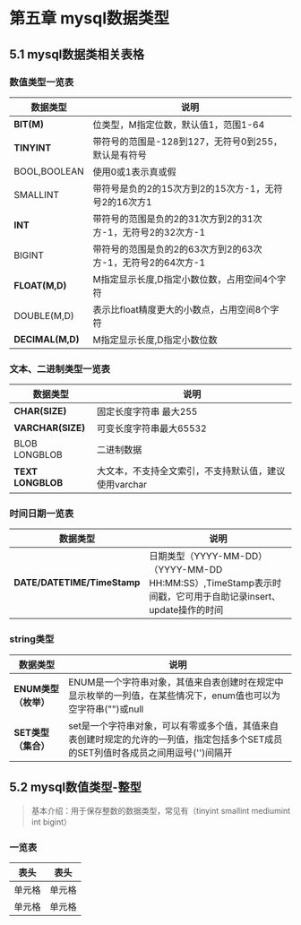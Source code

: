 # 第五章 mysql数据类型
## 5.1 mysql数据类相关表格
### 数值类型一览表
|  数据类型  |  说明  |
|  ----  |  ----  |
|  <b>BIT(M)</b>  |  位类型，M指定位数，默认值1，范围1-64  |
|  <b>TINYINT</b>  |  带符号的范围是-128到127，无符号0到255，默认是有符号  |
|  BOOL,BOOLEAN  |  使用0或1表示真或假  |
|  SMALLINT  |  带符号是负的2的15次方到2的15次方-1，无符号2的16次方1  |
|  <b>INT</b>  |  带符号的范围是负的2的31次方到2的31次方-1，无符号2的32次方-1  |
|  BIGINT  |  带符号的范围是负的2的63次方到2的63次方-1，无符号2的64次方-1  |
|  <b>FLOAT(M,D)</b>  |  M指定显示长度,D指定小数位数，占用空间4个字符  |
|  DOUBLE(M,D)  |  表示比float精度更大的小数点，占用空间8个字符  |
|  <b>DECIMAL(M,D)</b>  |  M指定显示长度,D指定小数位数  |
### 文本、二进制类型一览表
|  数据类型  |  说明  |
|  ----  |  ----  |
|  <b>CHAR(SIZE)</b>  |  固定长度字符串 最大255  |
|  <b>VARCHAR(SIZE)</b>  |  可变长度字符串最大65532  |
|  BLOB LONGBLOB  |  二进制数据  |
|  <b>TEXT LONGBLOB</b>  |  大文本，不支持全文索引，不支持默认值，建议使用varchar  |
### 时间日期一览表
|  数据类型  |  说明  |
|  ----  |  ----  |
|  <b>DATE/DATETIME/TimeStamp</b>  |  日期类型（YYYY-MM-DD）（YYYY-MM-DD HH:MM:SS）,TimeStamp表示时间戳，它可用于自助记录insert、update操作的时间  |
### string类型
|  数据类型  |  说明  |
|  ----  |  ----  |
|  <b>ENUM类型（枚举）</b>  |  ENUM是一个字符串对象，其值来自表创建时在规定中显示枚举的一列值，在某些情况下，enum值也可以为空字符串("")或null  |
|  <b>SET类型（集合）</b>  |  set是一个字符串对象，可以有零或多个值，其值来自表创建时规定的允许的一列值，指定包括多个SET成员的SET列值时各成员之间用逗号('')间隔开  |
## 5.2 mysql数值类型-整型
> 基本介绍：用于保存整数的数据类型，常见有（tinyint smallint mediumint int bigint）
### 一览表
|  表头   | 表头  |
|  ----  | ----  |
| 单元格  | 单元格 |
| 单元格  | 单元格 |
